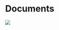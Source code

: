 # Documents

![](https://img.shields.io/github/last-commit/caodoc/Documents?style="flat-square"&color="94a4ff")